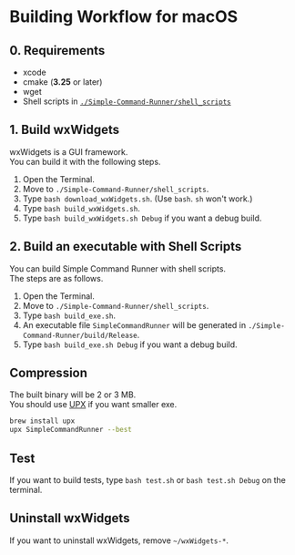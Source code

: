 # Building Workflow for macOS

## 0. Requirements

-   xcode
-   cmake (**3.25** or later)
-   wget
-   Shell scripts in [`./Simple-Command-Runner/shell_scripts`](../shell_scripts)

## 1. Build wxWidgets

wxWidgets is a GUI framework.  
You can build it with the following steps.

1.  Open the Terminal.
2.  Move to `./Simple-Command-Runner/shell_scripts`.
3.  Type `bash download_wxWidgets.sh`. (Use `bash`. `sh` won't work.)
4.  Type `bash build_wxWidgets.sh`.
5.  Type `bash build_wxWidgets.sh Debug` if you want a debug build.

## 2. Build an executable with Shell Scripts

You can build Simple Command Runner with shell scripts.  
The steps are as follows.  

1.  Open the Terminal.
2.  Move to `./Simple-Command-Runner/shell_scripts`.
3.  Type `bash build_exe.sh`.
4.  An executable file `SimpleCommandRunner` will be generated in `./Simple-Command-Runner/build/Release`.
5.  Type `bash build_exe.sh Debug` if you want a debug build.

## Compression

The built binary will be 2 or 3 MB.  
You should use [UPX](https://github.com/upx/upx) if you want smaller exe.  

```bash
brew install upx
upx SimpleCommandRunner --best
```

## Test

If you want to build tests, type `bash test.sh` or `bash test.sh Debug` on the terminal.

## Uninstall wxWidgets

If you want to uninstall wxWidgets, remove `~/wxWidgets-*`.
